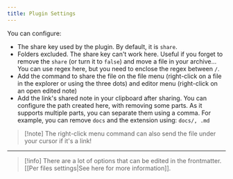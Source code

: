 ```yaml
---
title: Plugin Settings
---
```


You can configure:

- The share key used by the plugin. By default, it is `share`.
- Folders excluded. The share key can't work here. Useful if you forget to remove the `share` (or turn it to `false`) and move a file in your archive…
	You can use regex here, but you need to enclose the regex between `/`.
- Add the command to share the file on the file menu (right-click on a file in the explorer or using the three dots) and editor menu (right-click on an open edited note)
- Add the link's shared note in your clipboard after sharing. You can configure the path created here, with removing some parts.
	As it supports multiple parts, you can separate them using a comma. For example, you can remove `docs` and the extension using: `docs/, .md`


> [!note] The right-click menu command can also send the file under your cursor if it's a link!

---

> [!info] There are a lot of options that can be edited in the frontmatter. [[Per files settings|See here for more information]].
